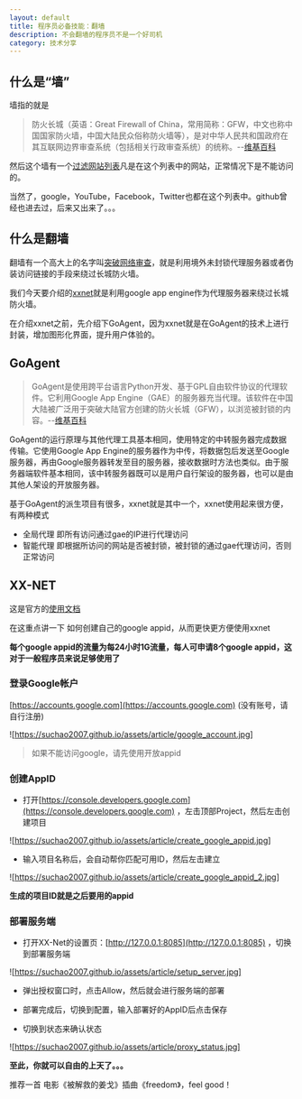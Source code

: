 ```yaml
---
layout: default
title: 程序员必备技能：翻墙
description: 不会翻墙的程序员不是一个好司机
category: 技术分享
---
```


## 什么是“墙”

墙指的就是
> 防火长城（英语：Great Firewall of China，常用简称：GFW，中文也称中国国家防火墙，中国大陆民众俗称防火墙等），是对中华人民共和国政府在其互联网边界审查系统（包括相关行政审查系统）的统称。--[维基百科](https://zh.wikipedia.org/wiki/%E9%98%B2%E7%81%AB%E9%95%BF%E5%9F%8E)

然后这个墙有一个[过滤网站列表](https://zh.wikipedia.org/wiki/%E4%B8%AD%E5%8D%8E%E4%BA%BA%E6%B0%91%E5%85%B1%E5%92%8C%E5%9B%BD%E8%A2%AB%E5%B0%81%E9%94%81%E7%BD%91%E7%AB%99%E5%88%97%E8%A1%A8)凡是在这个列表中的网站，正常情况下是不能访问的。

当然了，google，YouTube，Facebook，Twitter也都在这个列表中。github曾经也进去过，后来又出来了。。。

## 什么是翻墙

翻墙有一个高大上的名字叫[突破网络审查](https://zh.wikipedia.org/wiki/%E7%AA%81%E7%A0%B4%E7%BD%91%E7%BB%9C%E5%AE%A1%E6%9F%A5)，就是利用境外未封锁代理服务器或者伪装访问链接的手段来绕过长城防火墙。

我们今天要介绍的[xxnet](https://github.com/XX-net/XX-Net)就是利用google app engine作为代理服务器来绕过长城防火墙。

在介绍xxnet之前，先介绍下GoAgent，因为xxnet就是在GoAgent的技术上进行封装，增加图形化界面，提升用户体验的。

## GoAgent

> GoAgent是使用跨平台语言Python开发、基于GPL自由软件协议的代理软件。它利用Google App Engine（GAE）的服务器充当代理。该软件在中国大陆被广泛用于突破大陆官方创建的防火长城（GFW），以浏览被封锁的内容。--[维基百科](https://zh.wikipedia.org/wiki/GoAgent)

GoAgent的运行原理与其他代理工具基本相同，使用特定的中转服务器完成数据传输。它使用Google App Engine的服务器作为中传，将数据包后发送至Google服务器，再由Google服务器转发至目的服务器，接收数据时方法也类似。由于服务器端软件基本相同，该中转服务器既可以是用户自行架设的服务器，也可以是由其他人架设的开放服务器。

基于GoAgent的派生项目有很多，xxnet就是其中一个，xxnet使用起来很方便，有两种模式

- 全局代理 即所有访问通过gae的IP进行代理访问
- 智能代理 即根据所访问的网站是否被封锁，被封锁的通过gae代理访问，否则正常访问

## XX-NET

这是官方的[使用文档](https://github.com/XX-net/XX-Net/wiki/How-to-use)

在这重点讲一下 如何创建自己的google appid，从而更快更方便使用xxnet

**每个google appid的流量为每24小时1G流量，每人可申请8个google appid，这对于一般程序员来说足够使用了**

### 登录Google帐户

[https://accounts.google.com](https://accounts.google.com) (没有账号，请自行注册)

![https://suchao2007.github.io/assets/article/google_account.jpg]

> 如果不能访问google，请先使用开放appid

### 创建AppID

- 打开[https://console.developers.google.com](https://console.developers.google.com) ，左击顶部Project，然后左击创建项目

![https://suchao2007.github.io/assets/article/create_google_appid.jpg]

- 输入项目名称后，会自动帮你匹配可用ID，然后左击建立

![https://suchao2007.github.io/assets/article/create_google_appid_2.jpg]

**生成的项目ID就是之后要用的appid**

### 部署服务端

- 打开XX-Net的设置页：[http://127.0.0.1:8085](http://127.0.0.1:8085) ，切换到部署服务端

![https://suchao2007.github.io/assets/article/setup_server.jpg]

- 弹出授权窗口时，点击Allow，然后就会进行服务端的部署

- 部署完成后，切换到配置，输入部署好的AppID后点击保存

- 切换到状态来确认状态

![https://suchao2007.github.io/assets/article/proxy_status.jpg]

**至此，你就可以自由的上天了。。。**

推荐一首 电影《被解救的姜戈》插曲《freedom》，feel good！